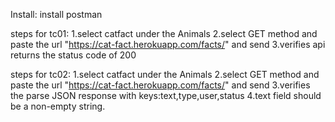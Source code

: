 Install:
 install postman

steps for tc01:
1.select catfact under the Animals
2.select GET method and paste the url "https://cat-fact.herokuapp.com/facts/" and send
3.verifies api  returns the status code of 200

steps for tc02:
1.select catfact under the Animals
2.select GET method and paste the url "https://cat-fact.herokuapp.com/facts/" and send
3.verifies the parse JSON response with keys:text,type,user,status
4.text field should be a non-empty string.

 
 
 
